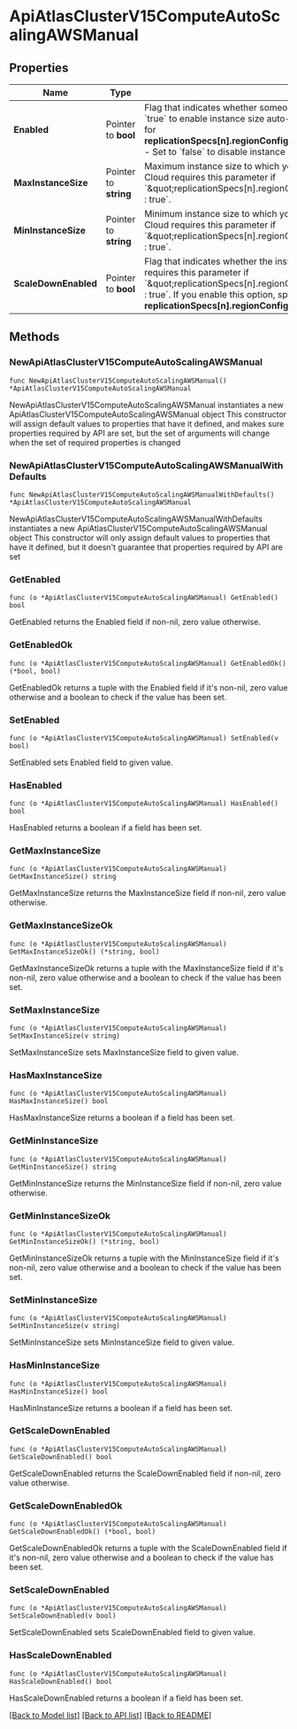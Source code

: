# ApiAtlasClusterV15ComputeAutoScalingAWSManual

## Properties

Name | Type | Description | Notes
------------ | ------------- | ------------- | -------------
**Enabled** | Pointer to **bool** | Flag that indicates whether someone enabled instance size auto-scaling.  -  Set to &#x60;true&#x60; to enable instance size auto-scaling. If enabled, you must specify a value for **replicationSpecs[n].regionConfigs[m].autoScaling.compute.maxInstanceSize**. -  Set to &#x60;false&#x60; to disable instance size automatic scaling.  | [optional] 
**MaxInstanceSize** | Pointer to **string** | Maximum instance size to which your cluster can automatically scale. MongoDB Cloud requires this parameter if &#x60;\&quot;replicationSpecs[n].regionConfigs[m].autoScaling.compute.enabled\&quot; : true&#x60;. | [optional] 
**MinInstanceSize** | Pointer to **string** | Minimum instance size to which your cluster can automatically scale. MongoDB Cloud requires this parameter if &#x60;\&quot;replicationSpecs[n].regionConfigs[m].autoScaling.compute.enabled\&quot; : true&#x60;. | [optional] 
**ScaleDownEnabled** | Pointer to **bool** | Flag that indicates whether the instance size may scale down. MongoDB Cloud requires this parameter if &#x60;\&quot;replicationSpecs[n].regionConfigs[m].autoScaling.compute.enabled\&quot; : true&#x60;. If you enable this option, specify a value for **replicationSpecs[n].regionConfigs[m].autoScaling.compute.minInstanceSize**. | [optional] 

## Methods

### NewApiAtlasClusterV15ComputeAutoScalingAWSManual

`func NewApiAtlasClusterV15ComputeAutoScalingAWSManual() *ApiAtlasClusterV15ComputeAutoScalingAWSManual`

NewApiAtlasClusterV15ComputeAutoScalingAWSManual instantiates a new ApiAtlasClusterV15ComputeAutoScalingAWSManual object
This constructor will assign default values to properties that have it defined,
and makes sure properties required by API are set, but the set of arguments
will change when the set of required properties is changed

### NewApiAtlasClusterV15ComputeAutoScalingAWSManualWithDefaults

`func NewApiAtlasClusterV15ComputeAutoScalingAWSManualWithDefaults() *ApiAtlasClusterV15ComputeAutoScalingAWSManual`

NewApiAtlasClusterV15ComputeAutoScalingAWSManualWithDefaults instantiates a new ApiAtlasClusterV15ComputeAutoScalingAWSManual object
This constructor will only assign default values to properties that have it defined,
but it doesn't guarantee that properties required by API are set

### GetEnabled

`func (o *ApiAtlasClusterV15ComputeAutoScalingAWSManual) GetEnabled() bool`

GetEnabled returns the Enabled field if non-nil, zero value otherwise.

### GetEnabledOk

`func (o *ApiAtlasClusterV15ComputeAutoScalingAWSManual) GetEnabledOk() (*bool, bool)`

GetEnabledOk returns a tuple with the Enabled field if it's non-nil, zero value otherwise
and a boolean to check if the value has been set.

### SetEnabled

`func (o *ApiAtlasClusterV15ComputeAutoScalingAWSManual) SetEnabled(v bool)`

SetEnabled sets Enabled field to given value.

### HasEnabled

`func (o *ApiAtlasClusterV15ComputeAutoScalingAWSManual) HasEnabled() bool`

HasEnabled returns a boolean if a field has been set.

### GetMaxInstanceSize

`func (o *ApiAtlasClusterV15ComputeAutoScalingAWSManual) GetMaxInstanceSize() string`

GetMaxInstanceSize returns the MaxInstanceSize field if non-nil, zero value otherwise.

### GetMaxInstanceSizeOk

`func (o *ApiAtlasClusterV15ComputeAutoScalingAWSManual) GetMaxInstanceSizeOk() (*string, bool)`

GetMaxInstanceSizeOk returns a tuple with the MaxInstanceSize field if it's non-nil, zero value otherwise
and a boolean to check if the value has been set.

### SetMaxInstanceSize

`func (o *ApiAtlasClusterV15ComputeAutoScalingAWSManual) SetMaxInstanceSize(v string)`

SetMaxInstanceSize sets MaxInstanceSize field to given value.

### HasMaxInstanceSize

`func (o *ApiAtlasClusterV15ComputeAutoScalingAWSManual) HasMaxInstanceSize() bool`

HasMaxInstanceSize returns a boolean if a field has been set.

### GetMinInstanceSize

`func (o *ApiAtlasClusterV15ComputeAutoScalingAWSManual) GetMinInstanceSize() string`

GetMinInstanceSize returns the MinInstanceSize field if non-nil, zero value otherwise.

### GetMinInstanceSizeOk

`func (o *ApiAtlasClusterV15ComputeAutoScalingAWSManual) GetMinInstanceSizeOk() (*string, bool)`

GetMinInstanceSizeOk returns a tuple with the MinInstanceSize field if it's non-nil, zero value otherwise
and a boolean to check if the value has been set.

### SetMinInstanceSize

`func (o *ApiAtlasClusterV15ComputeAutoScalingAWSManual) SetMinInstanceSize(v string)`

SetMinInstanceSize sets MinInstanceSize field to given value.

### HasMinInstanceSize

`func (o *ApiAtlasClusterV15ComputeAutoScalingAWSManual) HasMinInstanceSize() bool`

HasMinInstanceSize returns a boolean if a field has been set.

### GetScaleDownEnabled

`func (o *ApiAtlasClusterV15ComputeAutoScalingAWSManual) GetScaleDownEnabled() bool`

GetScaleDownEnabled returns the ScaleDownEnabled field if non-nil, zero value otherwise.

### GetScaleDownEnabledOk

`func (o *ApiAtlasClusterV15ComputeAutoScalingAWSManual) GetScaleDownEnabledOk() (*bool, bool)`

GetScaleDownEnabledOk returns a tuple with the ScaleDownEnabled field if it's non-nil, zero value otherwise
and a boolean to check if the value has been set.

### SetScaleDownEnabled

`func (o *ApiAtlasClusterV15ComputeAutoScalingAWSManual) SetScaleDownEnabled(v bool)`

SetScaleDownEnabled sets ScaleDownEnabled field to given value.

### HasScaleDownEnabled

`func (o *ApiAtlasClusterV15ComputeAutoScalingAWSManual) HasScaleDownEnabled() bool`

HasScaleDownEnabled returns a boolean if a field has been set.


[[Back to Model list]](../README.md#documentation-for-models) [[Back to API list]](../README.md#documentation-for-api-endpoints) [[Back to README]](../README.md)


